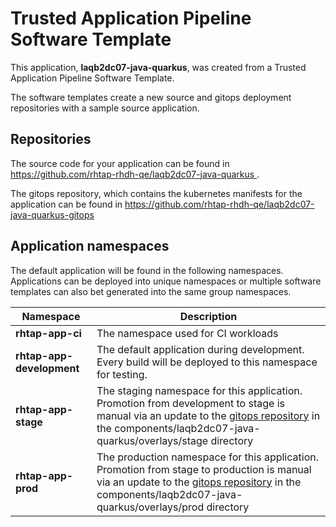 # Trusted Application Pipeline Software Template

This application, **laqb2dc07-java-quarkus**, was created from a Trusted Application Pipeline Software Template.

The software templates create a new source and gitops deployment repositories with a sample source application. 

## Repositories

The source code for your application can be found in [https://github.com/rhtap-rhdh-qe/laqb2dc07-java-quarkus ](https://github.com/rhtap-rhdh-qe/laqb2dc07-java-quarkus ).
 
The gitops repository, which contains the kubernetes manifests for the application can be found in 
[https://github.com/rhtap-rhdh-qe/laqb2dc07-java-quarkus-gitops ](https://github.com/rhtap-rhdh-qe/laqb2dc07-java-quarkus-gitops ) 

## Application namespaces 

The default application will be found in the following namespaces. Applications can be deployed into unique namespaces or multiple software templates can also bet generated into the same group namespaces.  

|  Namespace   |  Description   |  
| -------- | -------- |
| **rhtap-app-ci** | The namespace used for CI workloads |
| **rhtap-app-development** | The default application during development. Every build will be deployed to this namespace for testing. |
| **rhtap-app-stage** | The staging namespace for this application. Promotion from development to stage is manual via an update to the [gitops repository](https://github.com/rhtap-rhdh-qe/laqb2dc07-java-quarkus-gitops ) in the components/laqb2dc07-java-quarkus/overlays/stage directory |
| **rhtap-app-prod** | The production namespace for this application. Promotion from stage to production is manual via an update to the [gitops repository](https://github.com/rhtap-rhdh-qe/laqb2dc07-java-quarkus-gitops ) in the components/laqb2dc07-java-quarkus/overlays/prod directory |